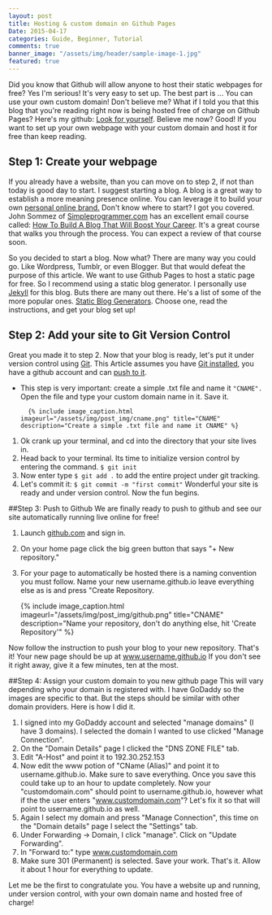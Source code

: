 ```yaml
---
layout: post
title: Hosting & custom domain on Github Pages
Date: 2015-04-17
categories: Guide, Beginner, Tutorial
comments: true
banner_image: "/assets/img/header/sample-image-1.jpg"
featured: true
---
```


Did you know that Github will allow anyone to host their static webpages for free? Yes I'm serious! It's very easy to set up. The best part is ... You can use your own custom domain!
Don't believe me? What if I told you that this blog that you're reading right now is being hosted free of charge on Github Pages? Here's my github: [Look for yourself](https://github.com/bolenton/bolenton.github.io).
Believe me now? Good! If you want to set up your own webpage with your custom domain and host it for free than keep reading.
<!--more-->

## <i class="fa fa-arrows-h"></i>Step 1: Create your webpage
If you already have a website, than you can move on to step 2, if not than today is good day to start. I suggest starting a blog. A blog is a great way to establish a more meaning presence online. You can leverage it to build your own [personal online brand.](http://www.forbes.com/sites/shamahyder/2014/08/18/7-things-you-can-do-to-build-an-awesome-personal-brand/) Don't know where to start? I got you covered. John Sommez of [Simpleprogrammer.com](http://simpleprogrammer.com/?__s=e9nxoo3daippuegoyzyj&utm_campaign=lesson-5-do-you-know-how-to-get-traffic-for-your-blog&utm_medium=email&utm_source=how-to-create-a-blog-that-boosts-your-career-course) has an excellent email course called: [How To Build A Blog That Will Boost Your Career](http://t.dripemail2.net/c/eyJhY2NvdW50X2lkIjoiOTUyNDk2NiIsImRlbGl2ZXJ5X2lkIjoiMjQ3MzM4MTciLCJ1cmwiOiJodHRwOi8vZGV2Y2FyZWVyYm9vc3QuY29tL2Jsb2ctY291cnNlLz9fX3M9ZTlueG9vM2RhaXBwdWVnb3l6eWpcdTAwMjZ1dG1fY2FtcGFpZ249bGVzc29uLTUtZG8teW91LWtub3ctaG93LXRvLWdldC10cmFmZmljLWZvci15b3VyLWJsb2dcdTAwMjZ1dG1fbWVkaXVtPWVtYWlsXHUwMDI2dXRtX3NvdXJjZT1ob3ctdG8tY3JlYXRlLWEtYmxvZy10aGF0LWJvb3N0cy15b3VyLWNhcmVlci1jb3Vyc2UifQ). It's a great course that walks you through the process. You can expect a review of that course soon. 

So you decided to start a blog. Now what? There are many way you could go. Like Wordpress, Tumblr, or even Blogger. But that would defeat the purpose of this article. We want to use Github Pages to host a static page for free. So I recommend using a static blog generator. I personally use [Jekyll](http://jekyllrb.com/) for this blog. Buts there are many out there. He's a list of some of the more popular ones. [Static Blog Generators](http://www.sitepoint.com/6-static-blog-generators-arent-jekyll/). Choose one, read the instructions, and get your blog set up!

## <i class="fa fa-expand"></i>Step 2: Add your site to Git Version Control
Great you made it to step 2. Now that your blog is ready, let's put it under version control using [Git](http://git-scm.com/). This Article assumes you have [Git installed](http://git-scm.com/book/en/v2/Getting-Started-Installing-Git), you have a github account and can [push to it](http://guides.railsgirls.com/github/). 

* This step is very important: create a simple .txt file and name it `"CNAME".` Open the file and type your custom domain name in it. Save it.

        {% include image_caption.html imageurl="/assets/img/post_img/cname.png" title="CNAME" description="Create a simple .txt file and name it CNAME" %}

1. Ok crank up your terminal, and cd into the directory that your site lives in.
2. Head back to your terminal. Its time to initialize version control by entering the command. `$ git init`
3. Now enter type `$ git add .`  to add the entire project under git tracking.
4. Let's commit it: `$ git commit -m "first commit"`
Wonderful your site is ready and under version control. Now the fun begins. 

##<i class="fa fa-cog"></i>Step 3: Push to Github
We are finally ready to push to github and see our site automatically running live online for free!

1. Launch [github.com](https://github.com/) and sign in.
2. On your home page click the big green button that says "+ New repository."
3. For your page to automatically be hosted there is a naming convention you must follow. Name your new username.github.io leave everything else as is and press "Create Repository. 


    {% include image_caption.html imageurl="/assets/img/post_img/github.png" title="CNAME" description="Name your repository, don't do anything else, hit 'Create Repository'" %}



Now follow the instruction to push your blog to your new repository.
That's it! Your new page should be up at www.username.github.io
If you don't see it right away, give it a few minutes, ten at the most.

##<i class="fa fa-spinner"></i>Step 4: Assign your custom domain to you new github page
This will vary depending who your domain is registered with. I have GoDaddy so the images are specific to that. But the steps should be similar with other domain providers. Here is how I did it.

1. I signed into my GoDaddy account and selected "manage  domains" (I have 3 domains). I selected the domain I wanted to use clicked "Manage Connection". 
2. On the "Domain Details" page I clicked the "DNS ZONE FILE" tab. 
3. Edit "A-Host" and point it to 192.30.252.153
4. Now edit the www potion of "CName (Alias)" and point it to username.github.io. Make sure to save everything. 
Once you save this could take up to an hour to update completely. Now your "customdomain.com" should point to username.github.io, however what if the the user enters "www.customdomain.com"? Let's fix it so that will point to username.github.io as well. 
1. Again I select my domain and press "Manage Connection", this time on the "Domain details" page I select the "Settings" tab.
2. Under Forwarding -> Domain, I click "manage". Click on "Update Forwarding". 
3. In "Forward to:" type www.customdomain.com
4. Make sure 301 (Permanent) is selected. Save your work.
That's it. Allow it about 1 hour for everything to update. 

Let me be the first to congratulate you. You have a website up and running, under version control, with your own domain name and hosted free of charge!
